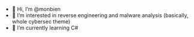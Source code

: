 - 👋 Hi, I’m @monbien
- 👀 I’m interested in reverse engineering and malware analysis (basically, whole cybersec theme)
- 🌱 I’m currently learning C#

<!---
monbien/monbien is a ✨ special ✨ repository because its `README.md` (this file) appears on your GitHub profile.
You can click the Preview link to take a look at your changes.
--->
